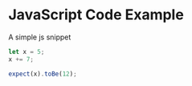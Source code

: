 # JavaScript Code Example

A simple js snippet

```js
let x = 5;
x += 7;

expect(x).toBe(12);
```

<!-- // todo -->
<!-- <script id="quizz-data" type="text/toml">

</script> -->

<div id="quizz_game_root"></div>

<link rel="stylesheet" href="../../lib/quizz-game/style.css" />
<link rel="stylesheet" href="../../lib/quizz-game/quizz-game.css" />

<script async defer type="module">
  import('../../lib/quizz-game/quizz-game.js').then(mod => {
    const {init} = mod
    init({ url: 'http://localhost:5500/assets/questions/test.toml', autoStart: false })
  })
</script>
